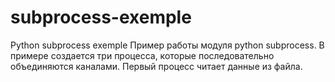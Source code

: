 # subprocess-exemple
Python subprocess exemple
Пример работы модуля python subprocess.
В примере создается три процесса, которые последовательно объединяются каналами.
Первый процесс читает данные из файла.
